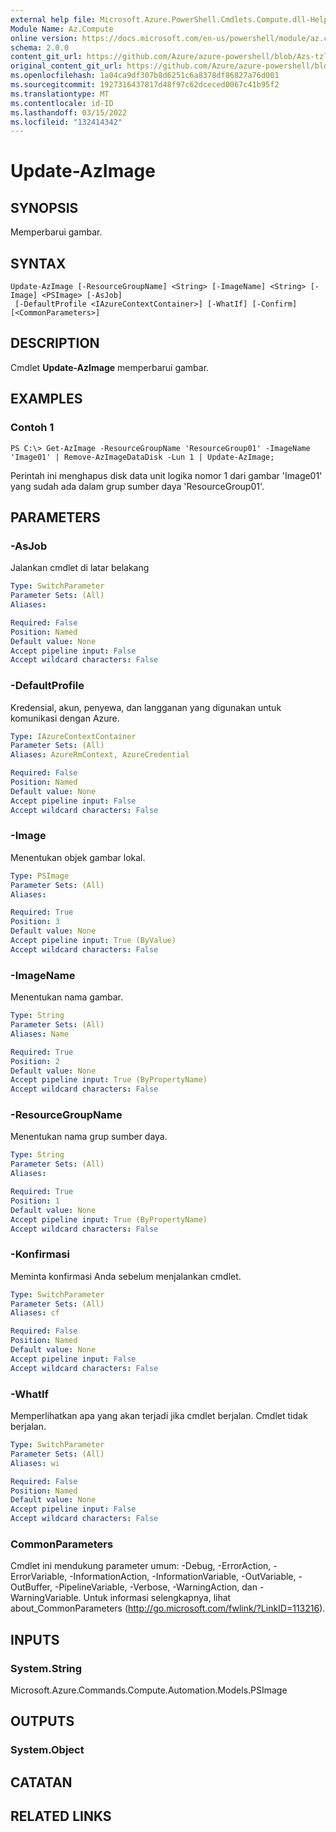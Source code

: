 ```yaml
---
external help file: Microsoft.Azure.PowerShell.Cmdlets.Compute.dll-Help-Help.xml
Module Name: Az.Compute
online version: https://docs.microsoft.com/en-us/powershell/module/az.compute/update-azimage
schema: 2.0.0
content_git_url: https://github.com/Azure/azure-powershell/blob/Azs-tzl/src/Compute/Compute/help/Update-AzImage.md
original_content_git_url: https://github.com/Azure/azure-powershell/blob/Azs-tzl/src/Compute/Compute/help/Update-AzImage.md
ms.openlocfilehash: 1a04ca9df307b8d6251c6a8378df86827a76d001
ms.sourcegitcommit: 1927316437817d48f97c62dceced0067c41b95f2
ms.translationtype: MT
ms.contentlocale: id-ID
ms.lasthandoff: 03/15/2022
ms.locfileid: "132414342"
---
```

# Update-AzImage

## SYNOPSIS
Memperbarui gambar.

## SYNTAX

```
Update-AzImage [-ResourceGroupName] <String> [-ImageName] <String> [-Image] <PSImage> [-AsJob]
 [-DefaultProfile <IAzureContextContainer>] [-WhatIf] [-Confirm] [<CommonParameters>]
```

## DESCRIPTION
Cmdlet **Update-AzImage** memperbarui gambar.

## EXAMPLES

### Contoh 1
```
PS C:\> Get-AzImage -ResourceGroupName 'ResourceGroup01' -ImageName 'Image01' | Remove-AzImageDataDisk -Lun 1 | Update-AzImage;
```

Perintah ini menghapus disk data unit logika nomor 1 dari gambar 'Image01' yang sudah ada dalam grup sumber daya 'ResourceGroup01'.

## PARAMETERS

### -AsJob
Jalankan cmdlet di latar belakang

```yaml
Type: SwitchParameter
Parameter Sets: (All)
Aliases: 

Required: False
Position: Named
Default value: None
Accept pipeline input: False
Accept wildcard characters: False
```

### -DefaultProfile
Kredensial, akun, penyewa, dan langganan yang digunakan untuk komunikasi dengan Azure.

```yaml
Type: IAzureContextContainer
Parameter Sets: (All)
Aliases: AzureRmContext, AzureCredential

Required: False
Position: Named
Default value: None
Accept pipeline input: False
Accept wildcard characters: False
```

### -Image
Menentukan objek gambar lokal.

```yaml
Type: PSImage
Parameter Sets: (All)
Aliases: 

Required: True
Position: 3
Default value: None
Accept pipeline input: True (ByValue)
Accept wildcard characters: False
```

### -ImageName
Menentukan nama gambar.

```yaml
Type: String
Parameter Sets: (All)
Aliases: Name

Required: True
Position: 2
Default value: None
Accept pipeline input: True (ByPropertyName)
Accept wildcard characters: False
```

### -ResourceGroupName
Menentukan nama grup sumber daya.

```yaml
Type: String
Parameter Sets: (All)
Aliases: 

Required: True
Position: 1
Default value: None
Accept pipeline input: True (ByPropertyName)
Accept wildcard characters: False
```

### -Konfirmasi
Meminta konfirmasi Anda sebelum menjalankan cmdlet.

```yaml
Type: SwitchParameter
Parameter Sets: (All)
Aliases: cf

Required: False
Position: Named
Default value: None
Accept pipeline input: False
Accept wildcard characters: False
```

### -WhatIf
Memperlihatkan apa yang akan terjadi jika cmdlet berjalan.
Cmdlet tidak berjalan.

```yaml
Type: SwitchParameter
Parameter Sets: (All)
Aliases: wi

Required: False
Position: Named
Default value: None
Accept pipeline input: False
Accept wildcard characters: False
```

### CommonParameters
Cmdlet ini mendukung parameter umum: -Debug, -ErrorAction, -ErrorVariable, -InformationAction, -InformationVariable, -OutVariable, -OutBuffer, -PipelineVariable, -Verbose, -WarningAction, dan -WarningVariable. Untuk informasi selengkapnya, lihat about_CommonParameters (http://go.microsoft.com/fwlink/?LinkID=113216).

## INPUTS

### System.String
Microsoft.Azure.Commands.Compute.Automation.Models.PSImage

## OUTPUTS

### System.Object

## CATATAN

## RELATED LINKS

